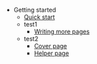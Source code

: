 - Getting started
  - [Quick start](languages/en-us/GetStart/quickstart.md)
  - test1
    - [Writing more pages](languages/en-us/GetStart/more-pages.md)
  - test2
    - [Cover page](languages/en-us/GetStart/cover.md)
    - [Helper page](languages/en-us/GetStart/helpers.md)
 